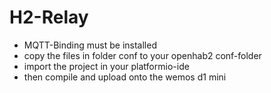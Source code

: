 # H2-Relay

- MQTT-Binding must be installed
- copy the files in folder conf to your openhab2 conf-folder
- import the project in your platformio-ide
- then compile and upload onto the wemos d1 mini
